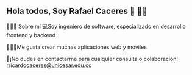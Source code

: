 ## Hola todos, Soy Rafael Caceres 👋 👋👋

👨🏼‍💻 Sobre mí
💻Soy ingeniero de software, especializado en desarrollo frontend y backend

👨🏼‍💻Me gusta crear muchas aplicaciones web y moviles

📧¡No dudes en contactarme para cualquier consulta o colaboración! rricardocaceres@unicesar.edu.co


<!--
**RafaelCaceres98/RafaelCaceres98** is a ✨ _special_ ✨ repository because its `README.md` (this file) appears on your GitHub profile.

Here are some ideas to get you started:

- 🔭 I’m currently working on ...
- 🌱 I’m currently learning ...
- 👯 I’m looking to collaborate on ...
- 🤔 I’m looking for help with ...
- 💬 Ask me about ...
- 📫 How to reach me: ...
- 😄 Pronouns: ...
- ⚡ Fun fact: ...
-->

